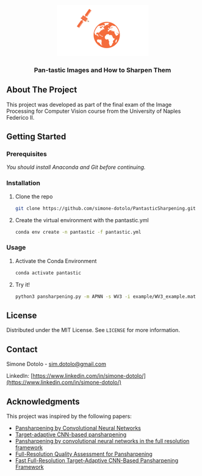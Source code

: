<!-- PROJECT LOGO -->
<br />
<div align="center">
  <a href="https://github.com/simone-dotolo/PantasticSharpening">
    <img src="images/logo.png" alt="Logo" width="240" height="135">
  </a>

  <h3 align="center">Pan-tastic Images and How to Sharpen Them</h3>

</div>

<!-- ABOUT THE PROJECT -->
## About The Project

This project was developed as part of the final exam of the Image Processing for Computer Vision course from the University of Naples Federico II. 

<!-- GETTING STARTED -->
## Getting Started

### Prerequisites

_You should install Anaconda and Git before continuing._

### Installation

1. Clone the repo
   ```sh
   git clone https://github.com/simone-dotolo/PantasticSharpening.git
   ```
2. Create the virtual environment with the pantastic.yml
   ```sh
   conda env create -n pantastic -f pantastic.yml
   ```
   
### Usage

1. Activate the Conda Environment
   ```sh
   conda activate pantastic
   ```
2. Try it!
   ```sh
   python3 pansharpening.py -m APNN -s WV3 -i example/WV3_example.mat -o ./ -w weights/APNN_weights.pth
   ```
   
<!-- LICENSE -->
## License

Distributed under the MIT License. See `LICENSE` for more information.

<!-- CONTACT -->
## Contact

Simone Dotolo - sim.dotolo@gmail.com

LinkedIn: [https://www.linkedin.com/in/simone-dotolo/](https://www.linkedin.com/in/simone-dotolo/)

<!-- ACKNOWLEDGMENTS -->
## Acknowledgments

This project was inspired by the following papers:
- [Pansharpening by Convolutional Neural Networks](https://www.mdpi.com/2072-4292/8/7/594)
- [Target-adaptive CNN-based pansharpening](https://arxiv.org/abs/1709.06054)
- [Pansharpening by convolutional neural networks in the full resolution framework](https://arxiv.org/abs/2111.08334)
- [Full-Resolution Quality Assessment for Pansharpening](https://www.mdpi.com/2072-4292/14/8/1808)
- [Fast Full-Resolution Target-Adaptive CNN-Based Pansharpening Framework](https://www.mdpi.com/2072-4292/15/2/319)
